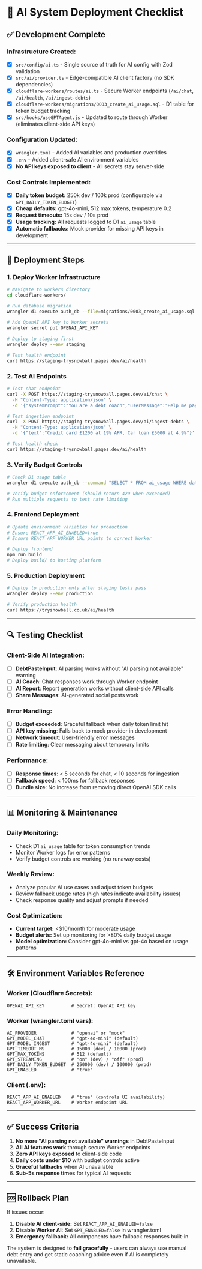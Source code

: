 # 🤖 AI System Deployment Checklist

## ✅ **Development Complete**

### **Infrastructure Created:**
- [x] `src/config/ai.ts` - Single source of truth for AI config with Zod validation
- [x] `src/ai/provider.ts` - Edge-compatible AI client factory (no SDK dependencies)
- [x] `cloudflare-workers/routes/ai.ts` - Secure Worker endpoints (`/ai/chat`, `/ai/health`, `/ai/ingest-debts`)
- [x] `cloudflare-workers/migrations/0003_create_ai_usage.sql` - D1 table for token budget tracking
- [x] `src/hooks/useGPTAgent.js` - Updated to route through Worker (eliminates client-side API keys)

### **Configuration Updated:**
- [x] `wrangler.toml` - Added AI variables and production overrides
- [x] `.env` - Added client-safe AI environment variables
- [x] **No API keys exposed to client** - All secrets stay server-side

### **Cost Controls Implemented:**
- [x] **Daily token budget:** 250k dev / 100k prod (configurable via `GPT_DAILY_TOKEN_BUDGET`)
- [x] **Cheap defaults:** gpt-4o-mini, 512 max tokens, temperature 0.2
- [x] **Request timeouts:** 15s dev / 10s prod
- [x] **Usage tracking:** All requests logged to D1 `ai_usage` table
- [x] **Automatic fallbacks:** Mock provider for missing API keys in development

---

## 🚀 **Deployment Steps**

### **1. Deploy Worker Infrastructure**
```bash
# Navigate to workers directory
cd cloudflare-workers/

# Run database migration
wrangler d1 execute auth_db --file=migrations/0003_create_ai_usage.sql

# Add OpenAI API key to Worker secrets
wrangler secret put OPENAI_API_KEY

# Deploy to staging first
wrangler deploy --env staging

# Test health endpoint
curl https://staging-trysnowball.pages.dev/ai/health
```

### **2. Test AI Endpoints**
```bash
# Test chat endpoint
curl -X POST https://staging-trysnowball.pages.dev/ai/chat \
  -H "Content-Type: application/json" \
  -d '{"systemPrompt":"You are a debt coach","userMessage":"Help me pay off debt"}'

# Test ingestion endpoint
curl -X POST https://staging-trysnowball.pages.dev/ai/ingest-debts \
  -H "Content-Type: application/json" \
  -d '{"text":"Credit card £1200 at 19% APR, Car loan £5000 at 4.9%"}'

# Test health check
curl https://staging-trysnowball.pages.dev/ai/health
```

### **3. Verify Budget Controls**
```bash
# Check D1 usage table
wrangler d1 execute auth_db --command "SELECT * FROM ai_usage WHERE date = date('now')"

# Verify budget enforcement (should return 429 when exceeded)
# Run multiple requests to test rate limiting
```

### **4. Frontend Deployment**
```bash
# Update environment variables for production
# Ensure REACT_APP_AI_ENABLED=true
# Ensure REACT_APP_WORKER_URL points to correct Worker

# Deploy frontend
npm run build
# Deploy build/ to hosting platform
```

### **5. Production Deployment**
```bash
# Deploy to production only after staging tests pass
wrangler deploy --env production

# Verify production health
curl https://trysnowball.co.uk/ai/health
```

---

## 🔍 **Testing Checklist**

### **Client-Side AI Integration:**
- [ ] **DebtPasteInput**: AI parsing works without "AI parsing not available" warning
- [ ] **AI Coach**: Chat responses work through Worker endpoint  
- [ ] **AI Report**: Report generation works without client-side API calls
- [ ] **Share Messages**: AI-generated social posts work

### **Error Handling:**
- [ ] **Budget exceeded**: Graceful fallback when daily token limit hit
- [ ] **API key missing**: Falls back to mock provider in development
- [ ] **Network timeout**: User-friendly error messages
- [ ] **Rate limiting**: Clear messaging about temporary limits

### **Performance:**
- [ ] **Response times**: < 5 seconds for chat, < 10 seconds for ingestion  
- [ ] **Fallback speed**: < 100ms for fallback responses
- [ ] **Bundle size**: No increase from removing direct OpenAI SDK calls

---

## 📊 **Monitoring & Maintenance**

### **Daily Monitoring:**
- Check D1 `ai_usage` table for token consumption trends
- Monitor Worker logs for error patterns
- Verify budget controls are working (no runaway costs)

### **Weekly Review:**
- Analyze popular AI use cases and adjust token budgets
- Review fallback usage rates (high rates indicate availability issues)
- Check response quality and adjust prompts if needed

### **Cost Optimization:**
- **Current target:** <$10/month for moderate usage
- **Budget alerts:** Set up monitoring for >80% daily budget usage
- **Model optimization:** Consider gpt-4o-mini vs gpt-4o based on usage patterns

---

## 🛠️ **Environment Variables Reference**

### **Worker (Cloudflare Secrets):**
```
OPENAI_API_KEY          # Secret: OpenAI API key
```

### **Worker (wrangler.toml vars):**
```
AI_PROVIDER             # "openai" or "mock"
GPT_MODEL_CHAT          # "gpt-4o-mini" (default)
GPT_MODEL_INGEST        # "gpt-4o-mini" (default)  
GPT_TIMEOUT_MS          # 15000 (dev) / 10000 (prod)
GPT_MAX_TOKENS          # 512 (default)
GPT_STREAMING           # "on" (dev) / "off" (prod)
GPT_DAILY_TOKEN_BUDGET  # 250000 (dev) / 100000 (prod)
GPT_ENABLED             # "true"
```

### **Client (.env):**
```
REACT_APP_AI_ENABLED    # "true" (controls UI availability)
REACT_APP_WORKER_URL    # Worker endpoint URL
```

---

## ✅ **Success Criteria**

1. **No more "AI parsing not available" warnings** in DebtPasteInput
2. **All AI features work** through secure Worker endpoints
3. **Zero API keys exposed** to client-side code  
4. **Daily costs under $10** with budget controls active
5. **Graceful fallbacks** when AI unavailable
6. **Sub-5s response times** for typical AI requests

---

## 🆘 **Rollback Plan**

If issues occur:

1. **Disable AI client-side:** Set `REACT_APP_AI_ENABLED=false`
2. **Disable Worker AI:** Set `GPT_ENABLED=false` in wrangler.toml
3. **Emergency fallback:** All components have fallback responses built-in

The system is designed to **fail gracefully** - users can always use manual debt entry and get static coaching advice even if AI is completely unavailable.
